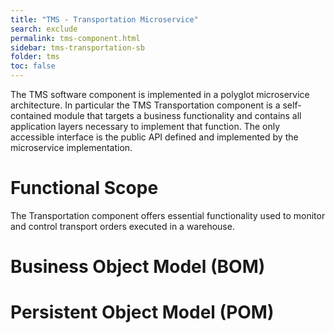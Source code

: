 ```yaml
---
title: "TMS - Transportation Microservice"
search: exclude
permalink: tms-component.html
sidebar: tms-transportation-sb
folder: tms
toc: false
---
```


The TMS software component is implemented in a polyglot microservice architecture. In particular the TMS Transportation component
is a self-contained module that targets a business functionality and contains all application layers necessary to implement that
function. The only accessible interface is the public API defined and implemented by the microservice implementation.

# Functional Scope

The Transportation component offers essential functionality used to monitor and control transport orders executed in a warehouse.

# Business Object Model (BOM)

# Persistent Object Model (POM)
